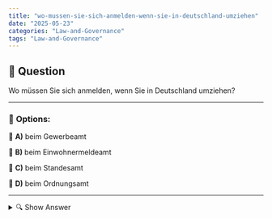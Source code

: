 ```yaml
---
title: "wo-mussen-sie-sich-anmelden-wenn-sie-in-deutschland-umziehen"
date: "2025-05-23"
categories: "Law-and-Governance"
tags: "Law-and-Governance"
---
```


## 📌 **Question**

Wo müssen Sie sich anmelden, wenn Sie in Deutschland umziehen?



---

### 📝 **Options:**

🔘 **A)** beim Gewerbeamt

🔘 **B)** beim Einwohnermeldeamt

🔘 **C)** beim Standesamt

🔘 **D)** beim Ordnungsamt

---

<details>
  <summary>🔍 Show Answer</summary>

  <p>
💡  <b>Correct Answer:</b>  b
  </p>
  <p>
    📖<b>Explanation:</b>
    In Deutschland ist es wichtig, den Wohnsitzwechsel den Behörden mitzuteilen, um sicherzustellen, dass alle offiziellen Dokumente und Post korrekt zugestellt werden. Wenn jemand innerhalb des Landes umzieht, muss er sich bei der zuständigen Behörde anmelden. Dies hilft auch, die kommunalen Dienste genau zu koordinieren und zu planen. Die Frage richtet sich an Personen, die kürzlich ihren Wohnsitz gewechselt haben, und stellt verschiedene Amtsstellen zur Auswahl, um den richtigen Ort für die Anmeldung zu identifizieren. Der Einwohnermeldeamt ist häufig die richtige Antwort für solche Meldungen.
  </p>
</details>
